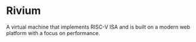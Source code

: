 # Rivium

A virtual machine that implements RISC-V ISA and is built on a modern web platform with a focus on performance.
